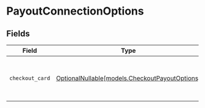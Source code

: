 # PayoutConnectionOptions


## Fields

| Field                                                                                | Type                                                                                 | Required                                                                             | Description                                                                          |
| ------------------------------------------------------------------------------------ | ------------------------------------------------------------------------------------ | ------------------------------------------------------------------------------------ | ------------------------------------------------------------------------------------ |
| `checkout_card`                                                                      | [OptionalNullable[models.CheckoutPayoutOptions]](../models/checkoutpayoutoptions.md) | :heavy_minus_sign:                                                                   | Custom options for `checkout-card` payment service.                                  |